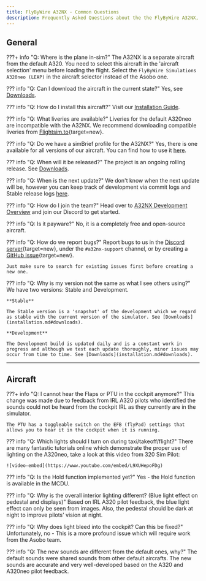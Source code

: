 ```yaml
---
title: FlyByWire A32NX - Common Questions 
description: Frequently Asked Questions about the the FlyByWire A32NX, detailing features, installation, and troubleshooting.
---
```


## General

???+ info "Q: Where is the plane in-sim?"
    The A32NX is a separate aircraft from the default A320. You need to select this aircraft in the 'aircraft selection' menu before loading the flight. Select the `FlyByWire Simulations A320neo (LEAP)` in the aircraft selector instead of the Asobo one.

??? info "Q: Can I download the aircraft in the current state?"
    Yes, see [Downloads](installation.md#downloads).

??? info "Q: How do I install this aircraft?"
    Visit our [Installation Guide](installation.md).

??? info "Q: What liveries are available?"
    Liveries for the default A320neo are incompatible with the A32NX. We recommend downloading compatible liveries from [Flightsim.to](https://flightsim.to/c/liveries/flybywire-a32nx/){target=new}.

??? info "Q: Do we have a simBrief profile for the A32NX?"
    Yes, there is one available for all versions of our aircraft. You can find how to use it [here](feature-guides/simbrief.md##simbrief-airframe).


??? info "Q: When will it be released?"
    The project is an ongoing rolling release. See [Downloads](installation.md#downloads).

??? info "Q: When is the next update?"
    We don't know when the next update will be, however you can keep track of development via commit logs and Stable release logs [here](fbw-versions.md).

??? info "Q: How do I join the team?"
    Head over to [A32NX Development Overview](../dev-corner/dev-guide/index.md) and join our Discord to get started.

??? info "Q: Is it payware?"
    No, it is a completely free and open-source aircraft.

??? info "Q: How do we report bugs?"
    Report bugs to us in the [Discord server](https://discord.gg/flybywire){target=new}, under the `#a32nx-support` channel, or by creating a [GitHub issue](https://github.com/flybywiresim/aircraft/issues/new/choose){target=new}.

    Just make sure to search for existing issues first before creating a new one.

??? info "Q: Why is my version not the same as what I see others using?"
    We have two versions: Stable and Development.

    **Stable**

    The Stable version is a 'snapshot' of the development which we regard as stable with the current version of the simulator. See [Downloads](installation.md#downloads).

    **Development**

    The Development build is updated daily and is a constant work in progress and although we test each update thoroughly, minor issues may occur from time to time. See [Downloads](installation.md#downloads).

[//]: # (??? info "Q: What is the Experimental Version?")

[//]: # (    Please read more [here]&#40;support/exp.md&#41;.)

---

## Aircraft

???+ info "Q: I cannot hear the Flaps or PTU in the cockpit anymore?"
    This change was made due to feedback from IRL A320 pilots who identified the sounds could not be heard from the cockpit IRL as they currently are in the simulator.

    The PTU has a toggleable switch on the EFB (flyPad) settings that allows you to hear it in the cockpit when it is running.

??? info "Q: Which lights should I turn on during taxi/takeoff/flight?"
    There are many fantastic tutorials online which demonstrate the proper use of lighting on the A320neo, take a look at this video from 320 Sim Pilot:

    ![video-embed](https://www.youtube.com/embed/L9XUHepoFDg)

??? info "Q: Is the Hold function implemented yet?"
    Yes - the Hold function is available in the MCDU. 

??? info "Q: Why is the overall interior lighting different? (Blue light effect on pedestal and displays)"
    Based on IRL A320 pilot feedback, the blue light effect can only be seen from images. Also, the pedestal should be dark at night to improve pilots' vision at night.

??? info "Q: Why does light bleed into the cockpit? Can this be fixed?"
    Unfortunately, no - This is a more profound issue which will require work from the Asobo team.

??? info "Q: The new sounds are different from the default ones, why?"
    The default sounds were shared sounds from other default aircrafts. The new sounds are accurate and very well-developed based on the A320 and A320neo pilot feedback.

